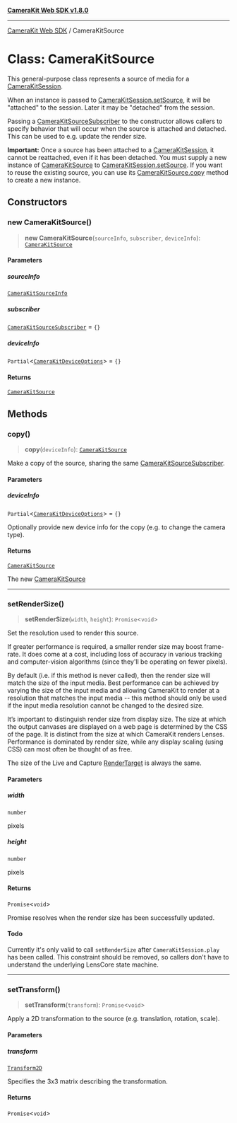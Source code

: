 [**CameraKit Web SDK v1.8.0**](../README.md)

***

[CameraKit Web SDK](../globals.md) / CameraKitSource

# Class: CameraKitSource

This general-purpose class represents a source of media for a [CameraKitSession](CameraKitSession.md).

When an instance is passed to [CameraKitSession.setSource](CameraKitSession.md#setsource), it will be "attached"
to the session. Later it may be "detached" from the session.

Passing a [CameraKitSourceSubscriber](../interfaces/CameraKitSourceSubscriber.md) to the constructor allows callers to specify behavior
that will occur when the source is attached and detached. This can be used to e.g. update the render size.

**Important:** Once a source has been attached to a [CameraKitSession](CameraKitSession.md), it cannot be reattached,
even if it has been detached. You must supply a new instance of [CameraKitSource](CameraKitSource.md) to [CameraKitSession.setSource](CameraKitSession.md#setsource).
If you want to reuse the existing source, you can use its [CameraKitSource.copy](CameraKitSource.md#copy) method to create a new
instance.

## Constructors

### new CameraKitSource()

> **new CameraKitSource**(`sourceInfo`, `subscriber`, `deviceInfo`): [`CameraKitSource`](CameraKitSource.md)

#### Parameters

##### sourceInfo

[`CameraKitSourceInfo`](../interfaces/CameraKitSourceInfo.md)

##### subscriber

[`CameraKitSourceSubscriber`](../interfaces/CameraKitSourceSubscriber.md) = `{}`

##### deviceInfo

`Partial`\<[`CameraKitDeviceOptions`](../interfaces/CameraKitDeviceOptions.md)\> = `{}`

#### Returns

[`CameraKitSource`](CameraKitSource.md)

## Methods

### copy()

> **copy**(`deviceInfo`): [`CameraKitSource`](CameraKitSource.md)

Make a copy of the source, sharing the same [CameraKitSourceSubscriber](../interfaces/CameraKitSourceSubscriber.md).

#### Parameters

##### deviceInfo

`Partial`\<[`CameraKitDeviceOptions`](../interfaces/CameraKitDeviceOptions.md)\> = `{}`

Optionally provide new device info for the copy (e.g. to change the camera type).

#### Returns

[`CameraKitSource`](CameraKitSource.md)

The new [CameraKitSource](CameraKitSource.md)

***

### setRenderSize()

> **setRenderSize**(`width`, `height`): `Promise`\<`void`\>

Set the resolution used to render this source.

If greater performance is required, a smaller render size may boost frame-rate. It does come at a cost, including
loss of accuracy in various tracking and computer-vision algorithms (since they'll be operating on fewer pixels).

By default (i.e. if this method is never called), then the render size will match the size of the input media.
Best performance can be achieved by varying the size of the input media and allowing CameraKit to render at a
resolution that matches the input media -- this method should only be used if the input media resolution cannot
be changed to the desired size.

It’s important to distinguish render size from display size. The size at which the output canvases are displayed
on a web page is determined by the CSS of the page. It is distinct from the size at which CameraKit renders
Lenses. Performance is dominated by render size, while any display scaling (using CSS) can most often be thought
of as free.

The size of the Live and Capture [RenderTarget](../type-aliases/RenderTarget.md) is always the same.

#### Parameters

##### width

`number`

pixels

##### height

`number`

pixels

#### Returns

`Promise`\<`void`\>

Promise resolves when the render size has been successfully updated.

#### Todo

Currently it's only valid to call `setRenderSize` after `CameraKitSession.play` has been called. This
constraint should be removed, so callers don't have to understand the underlying LensCore state machine.

***

### setTransform()

> **setTransform**(`transform`): `Promise`\<`void`\>

Apply a 2D transformation to the source (e.g. translation, rotation, scale).

#### Parameters

##### transform

[`Transform2D`](Transform2D.md)

Specifies the 3x3 matrix describing the transformation.

#### Returns

`Promise`\<`void`\>
